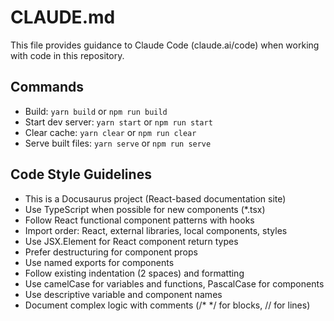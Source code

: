 # CLAUDE.md

This file provides guidance to Claude Code (claude.ai/code) when working with code in this repository.

## Commands
- Build: `yarn build` or `npm run build`
- Start dev server: `yarn start` or `npm run start`
- Clear cache: `yarn clear` or `npm run clear`
- Serve built files: `yarn serve` or `npm run serve`

## Code Style Guidelines
- This is a Docusaurus project (React-based documentation site)
- Use TypeScript when possible for new components (*.tsx)
- Follow React functional component patterns with hooks
- Import order: React, external libraries, local components, styles
- Use JSX.Element for React component return types
- Prefer destructuring for component props
- Use named exports for components
- Follow existing indentation (2 spaces) and formatting
- Use camelCase for variables and functions, PascalCase for components
- Use descriptive variable and component names
- Document complex logic with comments (/* */ for blocks, // for lines)